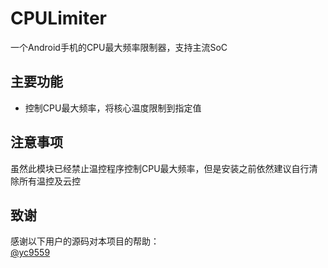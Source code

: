 # CPULimiter
一个Android手机的CPU最大频率限制器，支持主流SoC

## 主要功能
- 控制CPU最大频率，将核心温度限制到指定值

## 注意事项
虽然此模块已经禁止温控程序控制CPU最大频率，但是安装之前依然建议自行清除所有温控及云控

## 致谢
感谢以下用户的源码对本项目的帮助：  
[@yc9559](https://github.com/yc9559)
